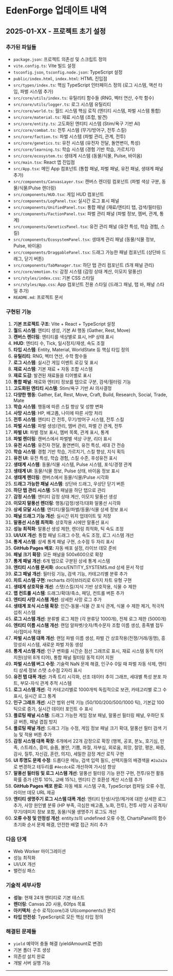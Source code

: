 # EdenForge 업데이트 내역

## 2025-01-XX - 프로젝트 초기 설정

### 추가된 파일들
- `package.json`: 프로젝트 의존성 및 스크립트 정의
- `vite.config.ts`: Vite 빌드 설정
- `tsconfig.json`, `tsconfig.node.json`: TypeScript 설정
- `public/index.html`, `index.html`: HTML 진입점
- `src/types/index.ts`: 핵심 TypeScript 인터페이스 정의 (로그 시스템, 액션 타입, 파벌 시스템 추가)
- `src/core/utils/index.ts`: 유틸리티 함수들 (RNG, 벡터 연산, 수학 함수)
- `src/core/utils/logger.ts`: 로그 시스템 유틸리티
- `src/core/world.ts`: 월드 시스템 핵심 로직 (엔티티 시스템, 파벌 시스템 통합)
- `src/core/material.ts`: 재료 시스템 (조합, 발견)
- `src/core/entity.ts`: 고도화된 엔티티 시스템 (Stim/욕구 기반 AI)
- `src/core/combat.ts`: 전투 시스템 (무기/방어구, 전투 스킬)
- `src/core/faction.ts`: 파벌 시스템 (파벌 관리, 관계, 전투)
- `src/core/genetics.ts`: 유전 시스템 (유전자 전달, 돌연변이, 특성)
- `src/core/learning.ts`: 학습 시스템 (경험 기반 학습, 가르치기)
- `src/core/ecosystem.ts`: 생태계 시스템 (동물/식물, Pulse, 바이옴)
- `src/main.tsx`: React 앱 진입점
- `src/App.tsx`: 메인 App 컴포넌트 (통합 패널, 파벌 패널, 유전 패널, 생태계 패널 추가)
- `src/components/CanvasLayer.tsx`: 캔버스 렌더링 컴포넌트 (파벌 색상 구분, 동물/식물/Pulse 렌더링)
- `src/components/HUD.tsx`: 게임 HUD 컴포넌트
- `src/components/LogPanel.tsx`: 실시간 로그 표시 패널
- `src/components/UnifiedPanel.tsx`: 통합 패널 (재료/엔티티 탭, 검색/필터링)
- `src/components/FactionPanel.tsx`: 파벌 관리 패널 (파벌 정보, 멤버, 관계, 통계)
- `src/components/GeneticsPanel.tsx`: 유전 관리 패널 (유전 특성, 학습 경험, 스킬)
- `src/components/EcosystemPanel.tsx`: 생태계 관리 패널 (동물/식물 정보, Pulse, 바이옴)
- `src/components/DraggablePanel.tsx`: 드래그 가능한 패널 컴포넌트 (상단바 드래그, 닫기 버튼)
- `src/components/TabManager.tsx`: 하단 탭 관리 컴포넌트 (5개 패널 관리)
- `src/core/emotion.ts`: 감정 시스템 (감정 상태 계산, 이모지 말풍선)
- `src/styles/index.css`: 기본 CSS 스타일
- `src/styles/App.css`: App 컴포넌트 전용 스타일 (드래그 패널, 탭 바, 패널 스타일 추가)
- `README.md`: 프로젝트 문서

### 구현된 기능
1. **기본 프로젝트 구조**: Vite + React + TypeScript 설정
2. **월드 시스템**: 엔티티 생성, 기본 AI 행동 (Gather, Rest, Move)
3. **캔버스 렌더링**: 엔티티를 색상별로 표시, HP 상태 표시
4. **HUD**: 엔티티 수, Tick, 일시정지/재생, 속도 조절
5. **타입 시스템**: Entity, Material, WorldState 등 핵심 타입 정의
6. **유틸리티**: RNG, 벡터 연산, 수학 함수들
7. **로그 시스템**: 실시간 게임 이벤트 로깅 및 표시
8. **재료 시스템**: 기본 재료 + 자동 조합 시스템
9. **재료 도감**: 발견된 재료들을 티어별로 표시
10. **통합 패널**: 재료와 엔티티 정보를 탭으로 구분, 검색/필터링 기능
11. **고도화된 엔티티 시스템**: Stim/욕구 기반 AI 의사결정
12. **다양한 행동**: Gather, Eat, Rest, Move, Craft, Build, Research, Social, Trade, Mate
13. **학습 시스템**: 행동에 따른 스킬 향상 및 성향 변화
14. **사망 시스템**: HP, 배고픔, 나이에 따른 사망 처리
15. **전투 시스템**: 엔티티 간 전투, 무기/방어구 시스템, 전투 스킬
16. **파벌 시스템**: 파벌 생성/관리, 멤버 관리, 파벌 간 관계, 전투
17. **파벌 UI**: 파벌 정보 표시, 멤버 목록, 관계 표시, 통계
18. **파벌 렌더링**: 캔버스에서 파벌별 색상 구분, 리더 표시
19. **유전 시스템**: 유전자 전달, 돌연변이, 유전 특성, 세대 간 전승
20. **학습 시스템**: 경험 기반 학습, 가르치기, 스킬 향상, 지식 획득
21. **유전 UI**: 유전 특성, 학습 경험, 스킬 수준, 후성유전 표시
22. **생태계 시스템**: 동물/식물 시스템, Pulse 시스템, 포식/경쟁 관계
23. **생태계 UI**: 동물/식물 정보, Pulse 상태, 바이옴 정보 표시
24. **생태계 렌더링**: 캔버스에서 동물/식물/Pulse 시각화
25. **드래그 가능한 패널 시스템**: 상단바 드래그, 우상단 닫기 버튼
26. **하단 탭 관리 시스템**: 5개 패널을 하단 탭으로 관리
27. **감정 시스템**: 엔티티 감정 상태 계산, 이모지 말풍선 생성
28. **이모지 말풍선 렌더링**: 행동/감정/생각/대화 말풍선 시각화
29. **상세 모달 시스템**: 엔티티/물질/파벌/동물/식물 상세 정보 표시
30. **패널 드래그 기능 개선**: 실시간 위치 업데이트 및 저장
31. **말풍선 시스템 최적화**: 상호작용 시에만 말풍선 표시
32. **성능 최적화**: 말풍선 생성 제한, 렌더링 최적화, 틱 속도 조정
33. **UI/UX 개선**: 통합 패널 드래그 수정, 속도 조정, 로그 시스템 개선
34. **통계 시스템**: 상세 통계 패널 구현, 소수점 두 자리 표시
35. **GitHub Pages 배포**: 자동 배포 설정, 라이브 데모 준비
36. **패널 크기 확장**: 모든 패널을 500x600으로 확장
37. **통계 패널 개선**: 6개 탭으로 구분된 상세 통계 시스템
38. **엔티티 시스템 문서화**: docs/ENTITY_SYSTEMS.md 상세 문서 작성
39. **로그 패널 개선**: 필터링 기능, 검색 기능, 카테고리별 분류 추가
40. **차트 시스템 구현**: recharts 라이브러리로 6가지 차트 유형 구현
41. **생태계 상호작용 개선**: 스탯/스킬/지식 기반 상호작용, 식물 수 제한
42. **맵 컨트롤 시스템**: 드래그/확대/축소, 패딩, 컨트롤 버튼 추가
43. **엔티티 사망 시스템 개선**: 상세한 사망 로그 추가
44. **생태계 포식 시스템 확장**: 인간-동물-식물 간 포식 관계, 식물 수 제한 제거, 적극적 섭취 시스템
45. **로그 시스템 개선**: 분류별 로그 제한 (각 분류당 1000개), 전체 로그 제한 (5000개)
46. **엔티티 이름 시스템 개선**: 랜덤 알파벳/숫자/특수문자 조합 이름 생성, 종족별 접두사/접미사 적용
47. **파벌 시스템 대폭 개선**: 랜덤 파벌 이름 생성, 파벌 간 상호작용(전쟁/거래/동맹), 흥망성쇠 시스템, 새로운 파벌 자동 생성
48. **통계 시스템 개선**: 인구 변화를 시간순 점선 그래프로 표시, 재료 시스템 동적 티어 지원(상위 8개 티어), 통합 패널 필터링 동적 티어 지원
49. **파벌 시스템 버그 수정**: 기술력 NaN 문제 해결, 인구수 0일 때 파벌 자동 삭제, 엔티티 상세 정보 스탯 소수점 2자리 표시
50. **유전 탭 대폭 개선**: 가족 트리 시각화, 선조 데이터 추이 그래프, 세대별 특성 분포 차트, 부모-자식 관계 추적 시스템
51. **로그 시스템 개선**: 각 카테고리별로 1000개씩 독립적으로 보관, 카테고리별 로그 수 표시, 실시간 로그 통계
52. **인구 그래프 개선**: 시간 범위 선택 기능 (50/100/200/500/1000 틱), 기본값 100 틱으로 증가, 실시간 데이터 포인트 수 표시
53. **플로팅 패널 시스템**: 드래그 가능한 게임 정보 패널, 말풍선 필터링 패널, 우하단 토글 버튼, 패널 겹침 방지
54. **플로팅 패널 개선**: 드래그 기능 수정, 게임 정보 패널 크기 확대, 말풍선 필터 검색 기능 및 적용 버튼 추가
55. **감정 시스템 대폭 확장**: 6개에서 22개 감정으로 확장 (행복, 공포, 분노, 호기심, 만족, 스트레스, 흥미, 슬픔, 불안, 기쁨, 좌절, 자부심, 외로움, 희망, 절망, 평온, 짜증, 감사, 질투, 자신감, 혼란, 의지), 세밀한 감정 계산 로직 구현
56. **UI 투명도 문제 수정**: 드롭다운 메뉴, 검색 입력 필드, 선택지들의 배경색을 `#2a2a2a`로 변경하고 테두리를 `#4ecdc4`로 개선하여 가시성 향상
57. **말풍선 필터링 및 로그 시스템 개선**: 말풍선 필터링 기능 완전 구현, 전투/유전 활동 확률 증가 (전투 10%, 교배 15%), 엔티티 간 호환성 계산 시스템 추가
58. **GitHub Pages 배포 완료**: 자동 배포 시스템 구축, TypeScript 컴파일 오류 수정, 라이브 데모 URL 제공
59. **엔티티 생명주기 로그 시스템 대폭 개선**: 엔티티 탄생/사망/제거에 대한 상세한 로그 추가, 사망 원인별 분류 (HP 부족, 극심한 배고픔, 노화, 전투), 전투 사망 시 공격자/무기/데미지 정보 포함, 동물/식물 생명주기 로그도 개선
60. **오류 수정 및 안정성 개선**: entity.ts의 undefined 오류 수정, ChartsPanel의 함수 초기화 순서 문제 해결, 안전한 배열 접근 처리 추가

### 다음 단계
- Web Worker 마이그레이션
- 성능 최적화
- UI/UX 개선
- 밸런싱 패스

### 기술적 세부사항
- **성능**: 현재 24개 엔티티로 기본 테스트
- **렌더링**: Canvas 2D 사용, 60fps 목표
- **아키텍처**: 순수 로직(core/)과 UI(components/) 분리
- **타입 안전성**: TypeScript로 모든 핵심 타입 정의

### 해결된 문제들
- `yield` 예약어 충돌 해결 (yieldAmount로 변경)
- 기본 폴더 구조 생성
- 의존성 설치 완료
- 개발 서버 실행 가능

--- 